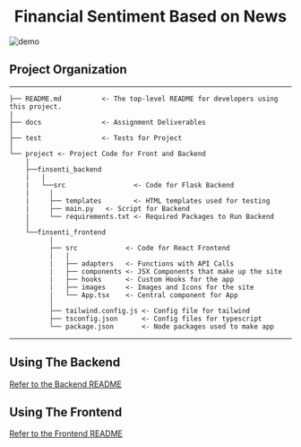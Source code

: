 
<h1 align="center">
  <a>Financial Sentiment Based on News</a>
</h1>


![demo](https://github.com/moon1ock/FinancialSentiment/blob/main/readme_support/demo.gif?raw=true)










<h2>
  Project Organization
</h2>

------------

    ├── README.md          <- The top-level README for developers using this project.
    |
    ├── docs               <- Assignment Deliverables          
    │
    ├── test               <- Tests for Project           
    │
    └── project <- Project Code for Front and Backend
        |
        ├──finsenti_backend
        |   |
        |   └──src                 <- Code for Flask Backend
        |     |
        |     ├── templates        <- HTML templates used for testing
        |     ├── main.py   <- Script for Backend
        |     └── requirements.txt <- Required Packages to Run Backend
        │
        └──finsenti_frontend     
              |
              ├── src            <- Code for React Frontend
              |   |
              |   ├── adapters   <- Functions with API Calls
              |   ├── components <- JSX Components that make up the site
              |   ├── hooks      <- Custom Hooks for the app
              |   ├── images     <- Images and Icons for the site
              |   └── App.tsx    <- Central component for App
              │
              ├── tailwind.config.js <- Config file for tailwind
              ├── tsconfig.json      <- Config files for typescript
              └── package.json       <- Node packages used to make app
   

--------

<h2>
  Using The Backend
</h2>

[Refer to the Backend README](https://github.com/moon1ock/FinancialSentiment/blob/main/project/finsenti_backend/README.md)

<h2>
  Using The Frontend
</h2>

[Refer to the Frontend README](https://github.com/moon1ock/FinancialSentiment/blob/main/project/finsenti_frontend/README.md)
